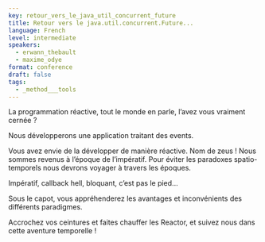 ```yaml
---
key: retour_vers_le_java_util_concurrent_future
title: Retour vers le java.util.concurrent.Future...
language: French
level: intermediate
speakers:
  - erwann_thebault
  - maxime_odye
format: conference
draft: false
tags:
  - _method___tools
---
```

La programmation réactive, tout le monde en parle, l’avez vous vraiment cernée ?

Nous développerons une application traitant des events.

Vous avez envie de la développer de manière réactive. Nom de zeus ! Nous sommes revenus à l’époque de l’impératif. Pour éviter les paradoxes spatio-temporels nous devrons voyager à travers les époques.

Impératif, callback hell, bloquant, c’est pas le pied...

Sous le capot, vous appréhenderez les avantages et inconvénients des différents paradigmes.

Accrochez vos ceintures et faites chauffer les Reactor, et suivez nous dans cette aventure temporelle !


